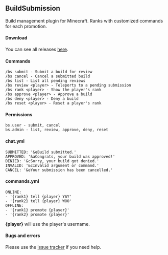 ## BuildSubmission

Build management plugin for Minecraft. Ranks with customized commands for each promotion.

#### Download

You can see all releases [here](https://github.com/freddedotme/BuildSubmission/releases).

#### Commands

    /bs submit - Submit a build for review
    /bs cancel - Cancel a submitted build
    /bs list - List all pending reviews
    /bs review <player> - Teleports to a pending submission
    /bs rank <player> - Show the player's rank
    /bs approve <player> - Approve a build
    /bs deny <player> - Deny a build
    /bs reset <player> - Reset a player's rank

#### Permissions

    bs.user - submit, cancel
    bs.admin - list, review, approve, deny, reset

#### chat.yml

    SUBMITTED: '&eBuild submitted.'
    APPROVED: '&aCongrats, your build was approved!'
    DENIED: '&cSorry, your build got denied.'
    INVALID: '&cInvalid argument or command.'
    CANCEL: '&eYour submission has been cancelled.'
    
#### commands.yml

    ONLINE:
    - '{rank1} tell {player} YAY'
    - '{rank2} tell {player} WOO'
    OFFLINE:
    - '{rank1} promote {player}'
    - '{rank2} promote {player}'
    
**{player}** will use the player's username.

#### Bugs and errors

Please use the [issue tracker](https://github.com/freddedotme/BuildSubmission/issues) if you need help.
